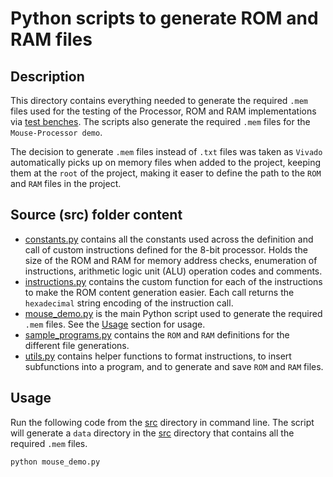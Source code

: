 # Python scripts to generate ROM and RAM files

## Description
This directory contains everything needed to generate the required `.mem` files used for the testing of the Processor, ROM and RAM implementations via [test benches](../sim/). The scripts also generate the required `.mem` files for the `Mouse-Processor demo`.

The decision to generate `.mem` files instead of `.txt` files was taken as `Vivado` automatically picks up on memory files when added to the project, keeping them at the `root` of the project, making it easer to define the path to the `ROM` and `RAM` files in the project.

## Source (src) folder content
 * [constants.py](src/constants.py) contains all the constants used across the definition and call of custom instructions defined for the 8-bit processor. Holds the size of the ROM and RAM for memory address checks, enumeration of instructions, arithmetic logic unit (ALU) operation codes and comments.
 * [instructions.py](src/instructions.py) contains the custom function for each of the instructions to make the ROM content generation easier. Each call returns the `hexadecimal` string encoding of the instruction call. 
 * [mouse_demo.py](src/mouse_demo.py) is the main Python script used to generate the required `.mem` files. See the [Usage](#usage) section for usage.
 * [sample_programs.py](src/sample_programs.py) contains the `ROM` and `RAM` definitions for the different file generations.
 * [utils.py](src/utils.py) contains helper functions to format instructions, to insert subfunctions into a program, and to generate and save `ROM` and `RAM` files.

## Usage

Run the following code from the [src](src/) directory in command line. The script will generate a `data` directory in the [src](src/) directory that contains all the required `.mem` files.

```bash.sh
python mouse_demo.py
```